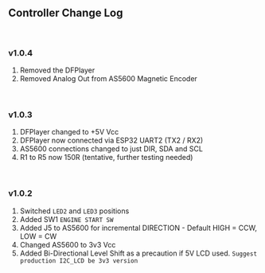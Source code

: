 ## Controller Change Log

<br>

### v1.0.4
  1. Removed the DFPlayer
  2. Removed Analog Out from AS5600 Magnetic Encoder

<br>

### v1.0.3
  1.  DFPlayer changed to +5V Vcc
  2.  DFPlayer now connected via ESP32 UART2 (TX2 / RX2) 
  3.  AS5600 connections changed to just DIR, SDA and SCL
  4.  R1 to R5 now 150R (tentative, further testing needed)


<br>

### v1.0.2
  1. Switched `LED2` and `LED3` positions
  2. Added SW1 `ENGINE START SW`
  3. Added J5 to AS5600 for incremental DIRECTION - Default HIGH = CCW, LOW = CW
  4. Changed AS5600 to 3v3 Vcc
  5. Added Bi-Directional Level Shift as a precaution if 5V LCD used.
   `Suggest production I2C_LCD be 3v3 version`
